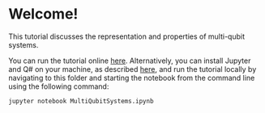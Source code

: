 # Welcome!

This tutorial discusses the representation and properties of multi-qubit systems.

You can run the tutorial online [here](https://mybinder.org/v2/gh/Microsoft/QuantumKatas/main?filepath=tutorials/MultiQubitSystems/MultiQubitSystems.ipynb).
Alternatively, you can install Jupyter and Q# on your machine, as described [here](https://docs.microsoft.com/azure/quantum/install-jupyter-qdk), and run the tutorial locally by navigating to this folder and starting the notebook from the command line using the following command:

    jupyter notebook MultiQubitSystems.ipynb
